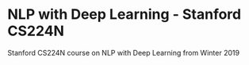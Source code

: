 # NLP with Deep Learning - Stanford CS224N
Stanford CS224N course on NLP with Deep Learning from Winter 2019
